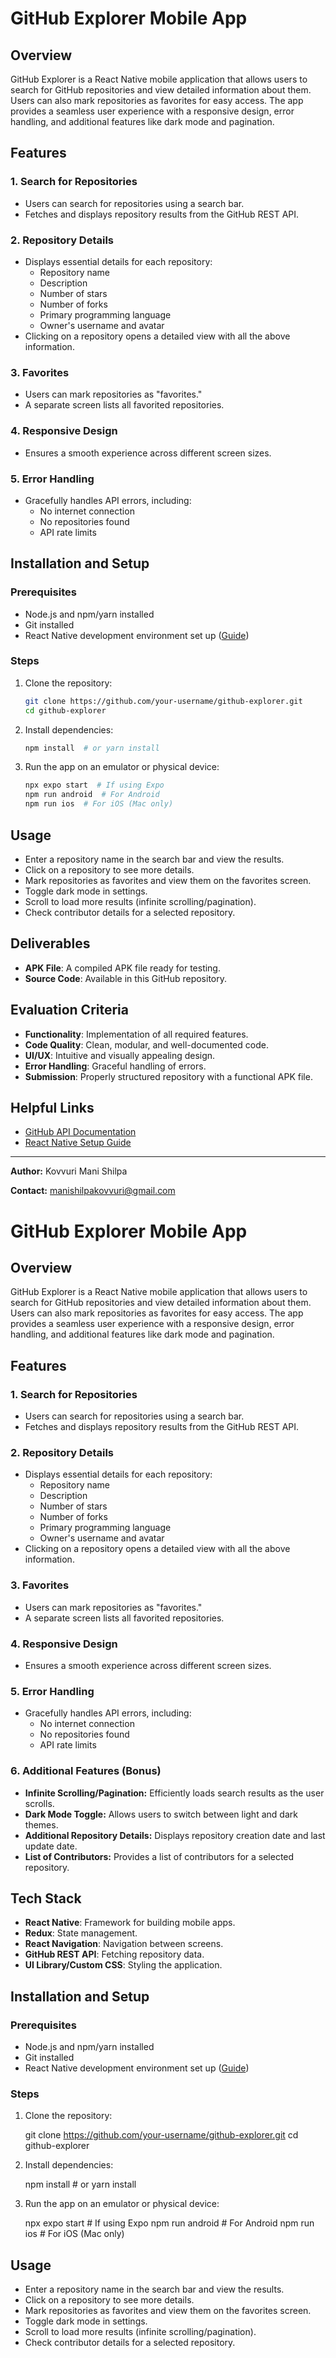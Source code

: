 # GitHub Explorer Mobile App

## Overview
GitHub Explorer is a React Native mobile application that allows users to search for GitHub repositories and view detailed information about them. Users can also mark repositories as favorites for easy access. The app provides a seamless user experience with a responsive design, error handling, and additional features like dark mode and pagination.

## Features

### 1. Search for Repositories
- Users can search for repositories using a search bar.
- Fetches and displays repository results from the GitHub REST API.

### 2. Repository Details
- Displays essential details for each repository:
  - Repository name
  - Description
  - Number of stars
  - Number of forks
  - Primary programming language
  - Owner's username and avatar
- Clicking on a repository opens a detailed view with all the above information.

### 3. Favorites
- Users can mark repositories as "favorites."
- A separate screen lists all favorited repositories.

### 4. Responsive Design
- Ensures a smooth experience across different screen sizes.

### 5. Error Handling
- Gracefully handles API errors, including:
  - No internet connection
  - No repositories found
  - API rate limits



## Installation and Setup

### Prerequisites
- Node.js and npm/yarn installed
- Git installed
- React Native development environment set up ([Guide](https://reactnative.dev/docs/environment-setup))

### Steps
1. Clone the repository:
   ```sh
   git clone https://github.com/your-username/github-explorer.git
   cd github-explorer
   ```
2. Install dependencies:
   ```sh
   npm install  # or yarn install
   ```
3. Run the app on an emulator or physical device:
   ```sh
   npx expo start  # If using Expo
   npm run android  # For Android
   npm run ios  # For iOS (Mac only)
   ```

## Usage
- Enter a repository name in the search bar and view the results.
- Click on a repository to see more details.
- Mark repositories as favorites and view them on the favorites screen.
- Toggle dark mode in settings.
- Scroll to load more results (infinite scrolling/pagination).
- Check contributor details for a selected repository.

## Deliverables
- **APK File**: A compiled APK file ready for testing.
- **Source Code**: Available in this GitHub repository.

## Evaluation Criteria
- **Functionality**: Implementation of all required features.
- **Code Quality**: Clean, modular, and well-documented code.
- **UI/UX**: Intuitive and visually appealing design.
- **Error Handling**: Graceful handling of errors.
- **Submission**: Properly structured repository with a functional APK file.

## Helpful Links
- [GitHub API Documentation](https://docs.github.com/en/rest)
- [React Native Setup Guide](https://reactnative.dev/docs/environment-setup)

---

**Author:** Kovvuri Mani Shilpa

**Contact:** manishilpakovvuri@gmail.com

# GitHub Explorer Mobile App

## Overview
GitHub Explorer is a React Native mobile application that allows users to search for GitHub repositories and view detailed information about them. Users can also mark repositories as favorites for easy access. The app provides a seamless user experience with a responsive design, error handling, and additional features like dark mode and pagination.

## Features

### 1. Search for Repositories
- Users can search for repositories using a search bar.
- Fetches and displays repository results from the GitHub REST API.

### 2. Repository Details
- Displays essential details for each repository:
  - Repository name
  - Description
  - Number of stars
  - Number of forks
  - Primary programming language
  - Owner's username and avatar
- Clicking on a repository opens a detailed view with all the above information.

### 3. Favorites
- Users can mark repositories as "favorites."
- A separate screen lists all favorited repositories.

### 4. Responsive Design
- Ensures a smooth experience across different screen sizes.

### 5. Error Handling
- Gracefully handles API errors, including:
  - No internet connection
  - No repositories found
  - API rate limits

### 6. Additional Features (Bonus)
- **Infinite Scrolling/Pagination:** Efficiently loads search results as the user scrolls.
- **Dark Mode Toggle:** Allows users to switch between light and dark themes.
- **Additional Repository Details:** Displays repository creation date and last update date.
- **List of Contributors:** Provides a list of contributors for a selected repository.

## Tech Stack
- **React Native**: Framework for building mobile apps.
- **Redux**: State management.
- **React Navigation**: Navigation between screens.
- **GitHub REST API**: Fetching repository data.
- **UI Library/Custom CSS**: Styling the application.

## Installation and Setup

### Prerequisites
- Node.js and npm/yarn installed
- Git installed
- React Native development environment set up ([Guide](https://reactnative.dev/docs/environment-setup))

### Steps
1. Clone the repository:

   git clone https://github.com/your-username/github-explorer.git
   cd github-explorer

2. Install dependencies:

   npm install  # or yarn install

3. Run the app on an emulator or physical device:

   npx expo start  # If using Expo
   npm run android  # For Android
   npm run ios  # For iOS (Mac only)


## Usage
- Enter a repository name in the search bar and view the results.
- Click on a repository to see more details.
- Mark repositories as favorites and view them on the favorites screen.
- Toggle dark mode in settings.
- Scroll to load more results (infinite scrolling/pagination).
- Check contributor details for a selected repository.




